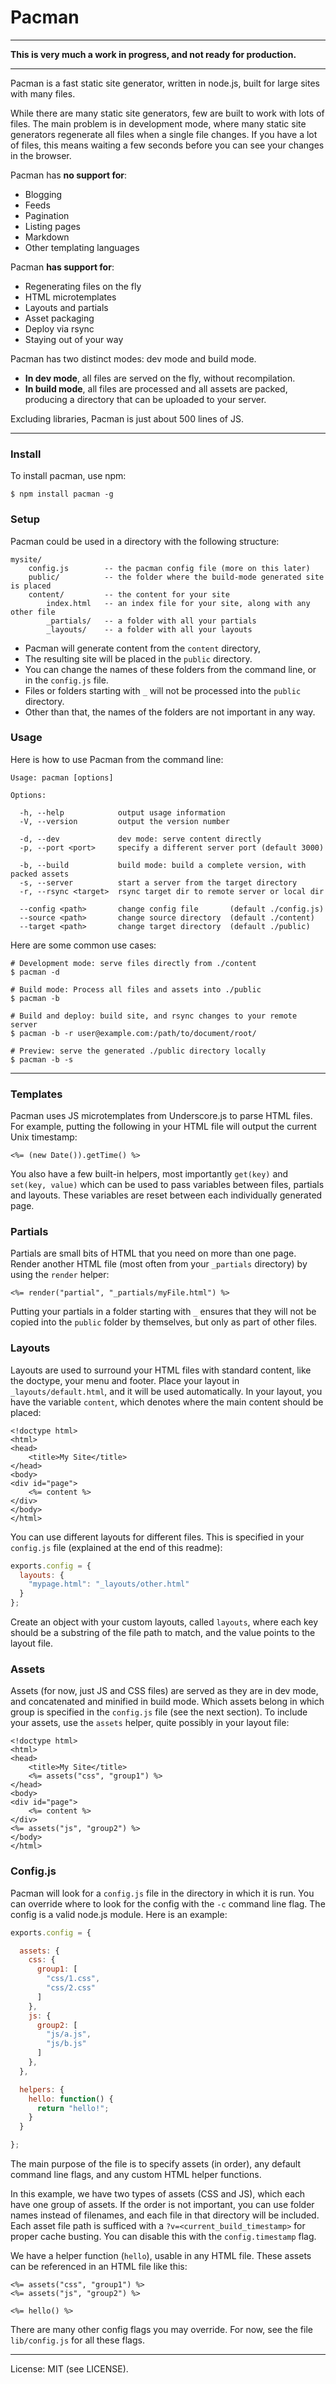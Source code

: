 # Pacman

---

**This is very much a work in progress, and not ready for production.**

---

Pacman is a fast static site generator, written in node.js,
built for large sites with many files.

While there are many static site generators, few are built to work with lots of files.
The main problem is in development mode, where many static site generators regenerate all files
when a single file changes. If you have a lot of files, this means waiting a few seconds
before you can see your changes in the browser.

Pacman has **no support for**:

* Blogging
* Feeds
* Pagination
* Listing pages
* Markdown
* Other templating languages

Pacman **has support for**:

* Regenerating files on the fly
* HTML microtemplates
* Layouts and partials
* Asset packaging
* Deploy via rsync
* Staying out of your way

Pacman has two distinct modes: dev mode and build mode.

* **In dev mode**, all files are served on the fly, without recompilation.
* **In build mode**, all files are processed and all assets are packed, producing a directory that can be uploaded
to your server.

Excluding libraries, Pacman is just about 500 lines of JS.

---

### Install

To install pacman, use npm:

```
$ npm install pacman -g
```

### Setup

Pacman could be used in a directory with the following structure:

```
mysite/
    config.js        -- the pacman config file (more on this later)
    public/          -- the folder where the build-mode generated site is placed
    content/         -- the content for your site
        index.html   -- an index file for your site, along with any other file
        _partials/   -- a folder with all your partials
        _layouts/    -- a folder with all your layouts
```

* Pacman will generate content from the `content` directory,
* The resulting site will be placed in the `public` directory.
* You can change the names of these folders from the command line, or in the `config.js` file.
* Files or folders starting with `_` will not be processed into the `public` directory.
* Other than that, the names of the folders are not important in any way.

### Usage

Here is how to use Pacman from the command line:

```
Usage: pacman [options]

Options:

  -h, --help            output usage information
  -V, --version         output the version number

  -d, --dev             dev mode: serve content directly
  -p, --port <port>     specify a different server port (default 3000)

  -b, --build           build mode: build a complete version, with packed assets
  -s, --server          start a server from the target directory
  -r, --rsync <target>  rsync target dir to remote server or local dir

  --config <path>       change config file       (default ./config.js)
  --source <path>       change source directory  (default ./content)
  --target <path>       change target directory  (default ./public)
```

Here are some common use cases:

```
# Development mode: serve files directly from ./content
$ pacman -d

# Build mode: Process all files and assets into ./public
$ pacman -b

# Build and deploy: build site, and rsync changes to your remote server
$ pacman -b -r user@example.com:/path/to/document/root/

# Preview: serve the generated ./public directory locally
$ pacman -b -s
```

---

### Templates

Pacman uses JS microtemplates from Underscore.js to parse HTML files.
For example, putting the following in your HTML file will output the current Unix timestamp:

```
<%= (new Date()).getTime() %>
```

You also have a few built-in helpers, most importantly `get(key)` and `set(key, value)` which can be used
to pass variables between files, partials and layouts. These variables are reset between each
individually generated page.


### Partials

Partials are small bits of HTML that you need on more than one page. Render another HTML file
(most often from your `_partials` directory) by using the `render` helper:

```
<%= render("partial", "_partials/myFile.html") %>
```

Putting your partials in a folder starting with `_` ensures that they will not be copied
into the `public` folder by themselves, but only as part of other files.

### Layouts

Layouts are used to surround your HTML files with standard content, like the doctype, your menu and footer.
Place your layout in `_layouts/default.html`, and it will be used automatically.
In your layout, you have the variable `content`, which denotes where the main content should be placed:

```
<!doctype html>
<html>
<head>
    <title>My Site</title>
</head>
<body>
<div id="page">
    <%= content %>
</div>
</body>
</html>
```

You can use different layouts for different files. This is specified
in your `config.js` file (explained at the end of this readme):

```js
exports.config = {
  layouts: {
    "mypage.html": "_layouts/other.html"
  }
};
```

Create an object with your custom layouts, called `layouts`, where each key should be a
substring of the file path to match, and the value points to the layout file.


### Assets

Assets (for now, just JS and CSS files) are served as they are in dev mode, and concatenated and minified in build mode.
Which assets belong in which group is specified in the `config.js` file (see the next section).
To include your assets, use the `assets` helper, quite possibly in your layout file:

```
<!doctype html>
<html>
<head>
    <title>My Site</title>
    <%= assets("css", "group1") %>
</head>
<body>
<div id="page">
    <%= content %>
</div>
<%= assets("js", "group2") %>
</body>
</html>
```


### Config.js

Pacman will look for a `config.js` file in the directory in which it is run.
You can override where to look for the config with the `-c` command line flag.
The config is a valid node.js module. Here is an example:

```js
exports.config = {

  assets: {
    css: {
      group1: [
        "css/1.css",
        "css/2.css"
      ]
    },
    js: {
      group2: [
        "js/a.js",
        "js/b.js"
      ]
    },
  },

  helpers: {
    hello: function() {
      return "hello!";
    }
  }

};
```

The main purpose of the file is to specify assets (in order), any default command line flags,
and any custom HTML helper functions.

In this example, we have two types of assets (CSS and JS), which each have one group of assets.
If the order is not important, you can use folder names instead of filenames,
and each file in that directory will be included.
Each asset file path is sufficed with a `?v=<current_build_timestamp>` for proper cache busting.
You can disable this with the `config.timestamp` flag.

We have a helper function (`hello`), usable in any HTML file.
These assets can be referenced in an HTML file like this:

```
<%= assets("css", "group1") %>
<%= assets("js", "group2") %>

<%= hello() %>
```

There are many other config flags you may override. For now,
see the file `lib/config.js` for all these flags.

---

License: MIT (see LICENSE).